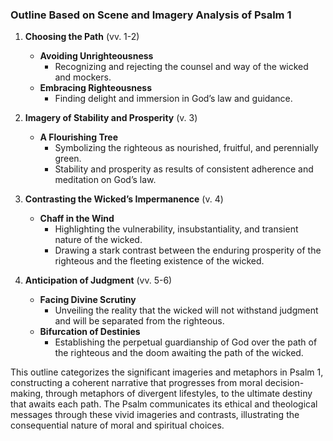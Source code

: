 ### Outline Based on Scene and Imagery Analysis of Psalm 1

1. **Choosing the Path** (vv. 1-2)
   - **Avoiding Unrighteousness**
     - Recognizing and rejecting the counsel and way of the wicked and mockers.
   - **Embracing Righteousness**
     - Finding delight and immersion in God’s law and guidance.
   
2. **Imagery of Stability and Prosperity** (v. 3)
   - **A Flourishing Tree**
     - Symbolizing the righteous as nourished, fruitful, and perennially green.
     - Stability and prosperity as results of consistent adherence and meditation on God’s law.
   
3. **Contrasting the Wicked’s Impermanence** (v. 4)
   - **Chaff in the Wind**
     - Highlighting the vulnerability, insubstantiality, and transient nature of the wicked.
     - Drawing a stark contrast between the enduring prosperity of the righteous and the fleeting existence of the wicked.

4. **Anticipation of Judgment** (vv. 5-6)
   - **Facing Divine Scrutiny**
     - Unveiling the reality that the wicked will not withstand judgment and will be separated from the righteous.
   - **Bifurcation of Destinies**
     - Establishing the perpetual guardianship of God over the path of the righteous and the doom awaiting the path of the wicked.

This outline categorizes the significant imageries and metaphors in Psalm 1, constructing a coherent narrative that progresses from moral decision-making, through metaphors of divergent lifestyles, to the ultimate destiny that awaits each path. The Psalm communicates its ethical and theological messages through these vivid imageries and contrasts, illustrating the consequential nature of moral and spiritual choices.
